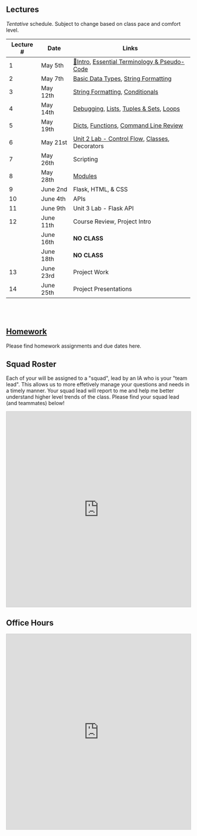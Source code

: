 ## Lectures

_Tentative_ schedule. Subject to change based on class pace and comfort level.

| Lecture # | Date | Links |
| --------- | ---- | ------------- |
| 1  | May 5th  | [🎉Intro](#in/intro/welcome), [Essential Terminology & Pseudo-Code](#out/topics/essential_terminology) |
| 2  | May 7th  |  [Basic Data Types](#out/topics/basic_data_types), [String Formatting](#out/topics/string_formatting)|
| 3  | May 12th  | [String Formatting](#out/topics/string_formatting), [Conditionals](#out/topics/conditionals)  |
| 4  | May 14th  | [Debugging](#out/topics/debugging), [Lists](#out/topics/lists), [Tuples & Sets](#out/topics/tuples_sets), [Loops](#out/topics/loops) |
| 5  | May 19th  | [Dicts](#out/topics/dicts), [Functions](#out/topics/functions), [Command Line Review](https://show.zohopublic.com/publish/ivvjw880a8176a10d44ecbc4638c07bc180db) |
| 6  | May 21st  | [Unit 2 Lab - Control Flow](#in/labs/unit2_control_flow), [Classes](#out/topics/classes), Decorators |
| 7  | May 26th  | Scripting |
| 8  | May 28th  | [Modules](#out/topics/modules) |
| 9  | June 2nd  | Flask, HTML, & CSS |
| 10  | June 4th | APIs |
| 11  | June 9th | Unit 3 Lab - Flask API |
| 12  | June 11th | Course Review, Project Intro |
|     | June 16th | **NO CLASS** |
|     | June 18th | **NO CLASS** |
| 13  | June 23rd | Project Work |
| 14  | June 25th | Project Presentations |

<br/><br/>

## [Homework](#in/homework/all_hw)

Please find homework assignments and due dates here.

## Squad Roster

Each of your will be assigned to a "squad", lead by an IA who is your "team lead". This allows us to more effetively manage your questions and needs in a timely manner. Your squad lead will report to me and help me better understand higher level trends of the class. Please find your squad lead (and teammates) below!

<iframe class="airtable-embed" src="https://airtable.com/embed/shrX4qrqTERyfcgla?backgroundColor=blue&viewControls=on" frameborder="0" onmousewheel="" width="100%" height="533" style="background: transparent; border: 1px solid #ccc;"></iframe>
 
 ## Office Hours
 
<iframe class="airtable-embed" src="https://airtable.com/embed/shr494wCzeV3GpyRT?backgroundColor=red&viewControls=on" frameborder="0" onmousewheel="" width="100%" height="533" style="background: transparent; border: 1px solid #ccc;"></iframe>
